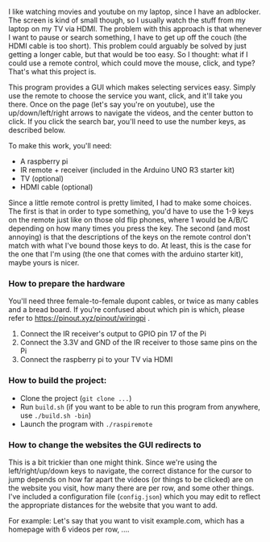 I like watching movies and youtube on my laptop, since I have an adblocker. The screen is kind of small though, so I usually watch the stuff from my laptop on my TV via HDMI. The problem with this approach is that whenever I want to pause or search something, I have to get up off the couch (the HDMI cable is too short). This problem could arguably be solved by just getting a longer cable, but that would be too easy. So I thought: what if I could use a remote control, which could move the mouse, click, and type? That's what this project is.

This program provides a GUI which makes selecting services easy. Simply use the remote to choose the service you want, click, and it'll take you there. Once on the page (let's say you're on youtube), use the up/down/left/right arrows to navigate the videos, and the center button to click. If you click the search bar, you'll need to use the number keys, as described below.

To make this work, you'll need:
- A raspberry pi
- IR remote + receiver (included in the Arduino UNO R3 starter kit)
- TV (optional)
- HDMI cable (optional)

Since a little remote control is pretty limited, I had to make some choices.
The first is that in order to type something, you'd have to use the 1-9 keys on the remote just like on those old flip phones, where 1 would be A/B/C depending on how many times you press the key.
The second (and most annoying) is that the descriptions of the keys on the remote control don't match with what I've bound those keys to do. At least, this is the case for the one that I'm using (the one that comes with the arduino starter kit), maybe yours is nicer.

### How to prepare the hardware

You'll need three female-to-female dupont cables, or twice as many cables and a bread board. If you're confused about which pin is which, please refer to https://pinout.xyz/pinout/wiringpi .

1. Connect the IR receiver's output to GPIO pin 17 of the Pi
2. Connect the 3.3V and GND of the IR receiver to those same pins on the Pi
3. Connect the raspberry pi to your TV via HDMI

### How to build the project:
- Clone the project (`git clone ...`)
- Run `build.sh` (if you want to be able to run this program from anywhere, use `./build.sh -bin`)
- Launch the program with `./raspiremote`

### How to change the websites the GUI redirects to
This is a bit trickier than one might think. Since we're using the left/right/up/down keys to navigate, the correct distance for the cursor to jump depends on how far apart the videos (or things to be clicked) are on the website you visit, how many there are per row, and some other things. I've included a configuration file (`config.json`) which you may edit to reflect the appropriate distances for the website that you want to add.

For example:
Let's say that you want to visit example.com, which has a homepage with 6 videos per row, ....
